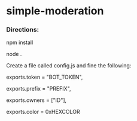 # simple-moderation

### Directions:
npm install

node .

Create a file called config.js and fine the following:

exports.token = "BOT_TOKEN",

exports.prefix = "PREFIX",

exports.owners = ["ID"],

exports.color = 0xHEXCOLOR
